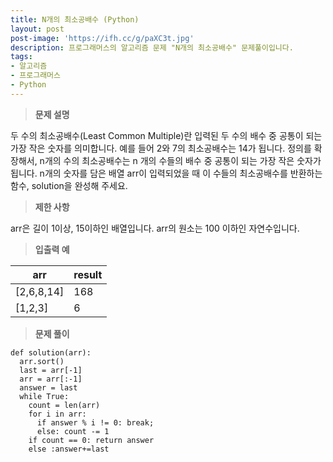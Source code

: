 ```yaml
---
title: N개의 최소공배수 (Python)
layout: post
post-image: 'https://ifh.cc/g/paXC3t.jpg'
description: 프로그래머스의 알고리즘 문제 "N개의 최소공배수" 문제풀이입니다.
tags:
- 알고리즘
- 프로그래머스
- Python
---
```



>**문제 설명**

두 수의 최소공배수(Least Common Multiple)란 입력된 두 수의 배수 중 공통이 되는 가장 작은 숫자를 의미합니다. 예를 들어 2와 7의 최소공배수는 14가 됩니다. 정의를 확장해서, n개의 수의 최소공배수는 n 개의 수들의 배수 중 공통이 되는 가장 작은 숫자가 됩니다. n개의 숫자를 담은 배열 arr이 입력되었을 때 이 수들의 최소공배수를 반환하는 함수, solution을 완성해 주세요.

>**제한 사항**


arr은 길이 1이상, 15이하인 배열입니다.
arr의 원소는 100 이하인 자연수입니다.


>**입출력 예**

| arr | result |
|--|--|
| [2,6,8,14] | 168 |
| [1,2,3] | 6 |

>**문제 풀이**

	def solution(arr):
	  arr.sort()
	  last = arr[-1]
	  arr = arr[:-1]
	  answer = last
	  while True:
	    count = len(arr)
	    for i in arr:
	      if answer % i != 0: break;
	      else: count -= 1
	    if count == 0: return answer
	    else :answer+=last



